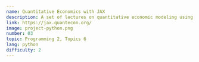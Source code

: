 ```yaml
---
name: Quantitative Economics with JAX
description: A set of lectures on quantitative economic modeling using GPUs and Google JAX.
link: https://jax.quantecon.org/
image: project-python.png
number: 03
topic: Programming 2, Topics 6
lang: python
difficulty: 2
---
```

